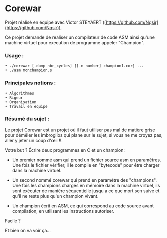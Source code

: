 # Corewar

Projet réalisé en équipe avec Victor STEYAERT ([https://github.com/Nqsir](https://github.com/Nqsir)).

Ce projet demande de realiser un compilateur de code ASM ainsi qu'une machine virtuel pour execution de programme appeler "Champion".

### Usage :

    • ./corewar [-dump nbr_cycles] [[-n number] champion1.cor] ...
    • ./asm monchampion.s

### Principales notions :

    • Algorithmes
    • Rigeur 
    • Organisation 
    • Travail en equipe
    
### Résumé du sujet :


Le projet  Corewar  est un projet  où  il faut utiliser pas mal de  matière  grise pour  démêler  les imbroglios qui plane sur le sujet, si vous ne me  croyez  pas, aller y jeter un coup d'œil  !!.  
  
Votre but ? Écrire  deux programmes en C et un  champion:  
  
- Un  premier nommé  asm  qui prend un fichier source  asm  en paramètres. Une  fois le fichier  vérifier, il le compile en "bytecode" pour  être  charger dans la machine virtuel.  
  
- Un second nommé  corewar  qui prend en  paramètre  des "champions". Une fois les champions chargés en mémoire dans la machine virtuel, ils sont exécuter de manière  séquentielle  jusqu  a  ce que mort sen suive et qu'il ne reste plus qu'un champion vivant.  
  
- Un  champion  écrit  en ASM, ce qui correspond au code source avant compilation, en utilisant les instructions autoriser.  
  
Facile ?  
  
Et  bien on  va voir ça...
